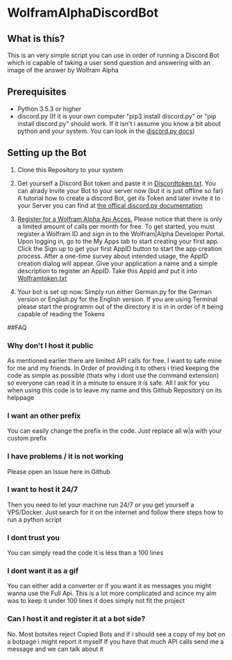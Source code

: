# WolframAlphaDiscordBot

## What is this?

This is an very simple script you can use in order of running a Discord Bot which is capable of taking a user send question and answering with an image of the answer by Wolfram Alpha

## Prerequisites

- Python 3.5.3 or higher
- discord.py (If it is your own computer "pip3 install discord.py" or "pip install discord.py" should work. If it isn't i assume you know a bit about python and your system. You can look in the [discord.py docs](https://discordpy.readthedocs.io/en/latest/intro.html#installing))

## Setting up the Bot
1. Clone this Repository to your system

2. Get yourself a Discord Bot token and paste it in [Discordtoken.txt](/Discordtoken.txt). You can alrady Invite your Bot to your server now (but it is just offline so far)
A tutorial how to create a discord Bot, get its Token and later invite it to your Server you can find at [the offical discord.py documentation](https://discordpy.readthedocs.io/en/latest/discord.html)

3. [Register for a Wolfram Alpha Api Acces.](https://products.wolframalpha.com/api/) Please notice that there is only a limited amount of calls per month for free. 
To get started, you must register a Wolfram ID and sign in to the Wolfram|Alpha Developer Portal. Upon logging in, go to the My Apps tab to start creating your first app.
Click the Sign up to get your first AppID button to start the app creation process. After a one-time survey about intended usage, the AppID creation dialog will appear. Give your application a name and a simple description to register an AppID. Take this Appid and put it into [Wolframtoken.txt](/Wolframtoken.txt)

4. Your bot is set up now. Simply run either German.py for the German version or English.py for the English version. If you are using Terminal please start the programm out of the directory it is in in order of it being capable of reading the Tokens

##FAQ

### Why don't I host it public
As mentioned earlier there are limited API calls for free. I want to safe mine for me and my friends. In Order of providing it to others i tried keeping the code as simple as possible (thats why i dont use the command extension) so everyone can read it in a minute to ensure it is safe. All I ask for you when using this code is to leave my name and this Github Repository on its helppage

### I want an other prefix
You can easily change the prefix in the code. Just replace all w|a with your custom prefix

### I have problems / it is not working
Please open an Issue here in Github

### I want to host it 24/7
Then you need to let your machine run 24/7 or you get yourself a VPS/Docker. Just search for it on the internet and follow there steps how to run a python script

### I dont trust you
You can simply read the code it is less than a 100 lines

### I dont want it as a gif
You can either add a converter or if you want it as messages you might wanna use the Full Api. This is a lot more complicated and scince my aim was to keep it under 100 lines it does simply not fit the project

### Can I host it and register it at a bot side?
No. Most botsites reject Copied Bots and if i should see a copy of my bot on a botpage i might report it myself
If you have that much API calls send me a message and we can talk about it
